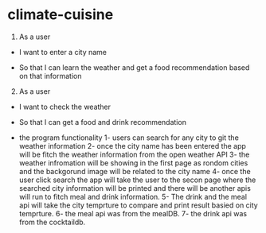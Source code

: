 # climate-cuisine

1. As a user 

* I want to enter a city name

* So that I can learn the weather and get a food recommendation based on that information


2. As a user 

* I want to check the weather 

* So that I can get a food and drink recommendation

* the program functionality
1- users can search for any city to git the weather information
2- once the city name has been entered the app will be fitch the weather information from the open weather API
3- the weather infromation will be showing in the first page as rondom cities and the backgorund image will be related to the city name
4- once the user click search the app will take the user to the secon page where the searched city information will be printed and there will be another apis will run to fitch meal and drink information.
5- The drink and the meal api will take the city temprture to compare and print result basied on city temprture.
6- the meal api was from the mealDB.
7- the drink api was from the cocktaildb.



